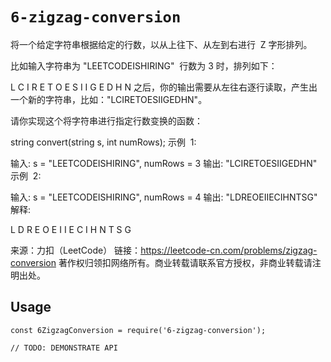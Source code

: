 # `6-zigzag-conversion`

将一个给定字符串根据给定的行数，以从上往下、从左到右进行  Z 字形排列。

比如输入字符串为 "LEETCODEISHIRING"  行数为 3 时，排列如下：

L C I R
E T O E S I I G
E D H N
之后，你的输出需要从左往右逐行读取，产生出一个新的字符串，比如："LCIRETOESIIGEDHN"。

请你实现这个将字符串进行指定行数变换的函数：

string convert(string s, int numRows);
示例  1:

输入: s = "LEETCODEISHIRING", numRows = 3
输出: "LCIRETOESIIGEDHN"
示例  2:

输入: s = "LEETCODEISHIRING", numRows = 4
输出: "LDREOEIIECIHNTSG"
解释:

L D R
E O E I I
E C I H N
T S G

来源：力扣（LeetCode）
链接：https://leetcode-cn.com/problems/zigzag-conversion
著作权归领扣网络所有。商业转载请联系官方授权，非商业转载请注明出处。

## Usage

```
const 6ZigzagConversion = require('6-zigzag-conversion');

// TODO: DEMONSTRATE API
```
